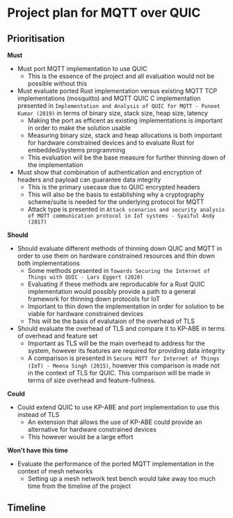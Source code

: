 # Project plan for MQTT over QUIC

## Prioritisation

**Must**

* Must port MQTT implementation to use QUIC
  * This is the essence of the project and all evaluation would not be possible without this
* Must evaluate ported Rust implementation versus existing MQTT TCP implementations (mosquitto) and MQTT QUIC C implementation presented in `Implementation and Analysis of QUIC for MQTT - Puneet Kumar (2019)` in terms of binary size, stack size, heap size, latency
  * Making the port as efficent as existing implementations is important in order to make the solution usable
  * Measuring binary size, stack and heap allocations is both important for hardware constrained devices and to evaluate Rust for embedded/systems programming
  * This evaluation will be the base measure for further thinning down of the implementation
* Must show that combination of authentication and encryption of headers and payload can guarantee data integrity
  * This is the primary usecase due to QUIC encrypted headers
  * This will also be the basis to establishing why a cryptography scheme/suite is needed for the underlying protocol for MQTT
  * Attack type is presented in `Attack scenarios and security analysis of MQTT communication protocol in IoT systems - Syaiful Andy (2017)`

**Should**

* Should evaluate different methods of thinning down QUIC and MQTT in order to use them on hardware constrained resources and thin down both implementations
  * Some methods presented in `Towards Securing the Internet of Things with QUIC - Lars Eggert (2020)`
  * Evaluating if these methods are reproducable for a Rust QUIC implementation would possibly provide a path to a general framework for thinning down protocols for IoT
  * Important to thin down the implementation in order for solution to be viable for hardware constrained devices
  * This will be the basis of evalutaion of the overhead of TLS
* Should evaluate the overhead of TLS and compare it to KP-ABE in terms of overhead and feature set
  * Important as TLS will be the main overhead to address for the system, however its features are required for providing data integrity
  * A comparison is presented in `Secure MQTT for Internet of Things (IoT) - Meena Singh (2015)`, however this comparison is made not in the context of TLS for QUIC. This comparison will be made in terms of size overhead and feature-fullness.

**Could**

* Could extend QUIC to use KP-ABE and port implementation to use this instead of TLS
  * An extension that allows the use of KP-ABE could provide an alternative for hardware constrained devices
  * This however would be a large effort

**Won't have this time**

* Evaluate the performance of the ported MQTT implementation in the context of mesh networks
  * Setting up a mesh network test bench would take away too much time from the timeline of the project

## Timeline
